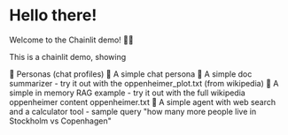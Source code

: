 # Hello there!

Welcome to the Chainlit demo! 🚀🤖

This is a chainlit demo, showing

🤖 Personas (chat profiles)
🚀 A simple chat persona
🚀 A simple doc summarizer - try it out with the oppenheimer_plot.txt (from wikipedia)
🚀 A simple in memory RAG example - try it out with the full wikipedia oppenheimer content oppenheimer.txt
🚀 A simple agent with web search and a calculator tool - sample query "how many more people live in Stockholm vs Copenhagen"

